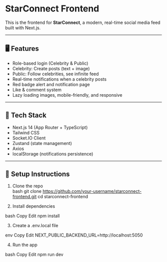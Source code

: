 # StarConnect Frontend

This is the frontend for **StarConnect**, a modern, real-time social media feed built with Next.js.

---

## 🖥 Features

- Role-based login (Celebrity & Public)
- Celebrity: Create posts (text + image)
- Public: Follow celebrities, see infinite feed
- Real-time notifications when a celebrity posts
- Red badge alert and notification page
- Like & comment system
- Lazy loading images, mobile-friendly, and responsive

---

## 🔧 Tech Stack

- Next.js 14 (App Router + TypeScript)
- Tailwind CSS
- Socket.IO Client
- Zustand (state management)
- Axios
- localStorage (notifications persistence)

---

## 🚀 Setup Instructions

1. Clone the repo  
bash
git clone https://github.com/your-username/starconnect-frontend.git
cd starconnect-frontend

2. Install dependencies

bash
Copy
Edit
npm install


3. Create a .env.local file

env
Copy
Edit
NEXT_PUBLIC_BACKEND_URL=http://localhost:5050


4. Run the app

bash
Copy
Edit
npm run dev

